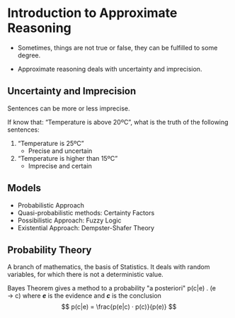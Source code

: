 # Introduction to Approximate Reasoning

* Sometimes, things are not true or false, they can be fulfilled to some degree.

* Approximate reasoning deals with uncertainty and imprecision. 

## Uncertainty and Imprecision

Sentences can be more or less imprecise. 

If know that: “Temperature is above 20ºC”, what is the truth of the following sentences: 

1. “Temperature is 25ºC” 
   * Precise and uncertain 
2. “Temperature is higher than 15ºC” 
   * Imprecise and certain

## Models

* Probabilistic Approach
* Quasi-probabilistic methods: Certainty Factors
* Possibilistic Approach: Fuzzy Logic
* Existential Approach: Dempster-Shafer Theory

## Probability Theory

A branch of mathematics, the basis of Statistics. It deals with random variables, for which there is not a deterministic value.

Bayes Theorem gives a method to a probability "a posteriori" p(c|e)  . (e &rarr; c) where ***e*** is the evidence and ***c*** is the conclusion
$$
p(c|e) = \frac{p(e|c) · p(c)}{p(e)}
$$
